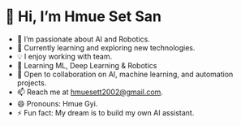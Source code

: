 # 👋 Hi, I’m Hmue Set San  
- 👀 I’m passionate about AI and Robotics.  
- 🌱 Currently learning and exploring new technologies.  
- 💡 I enjoy working with team.
- 🤖 Learning ML, Deep Learning & Robotics  
- 💞️ Open to collaboration on AI, machine learning, and automation projects.  
- 📫 Reach me at hmuesett2002@gmail.com.  
- 😄 Pronouns: Hmue Gyi.  
- ⚡ Fun fact: My dream is to build my own AI assistant.

<!---
HmueGyi/HmueGyi is a ✨ special ✨ repository because its `README.md` (this file) appears on your GitHub profile.
You can click the Preview link to take a look at your changes.
--->
